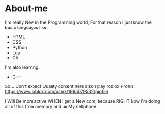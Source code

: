# About-me
I'm really New in the Programming world, For that reason
I just know the basic languages like:

- HTML
- CSS
- Python
- Lua
- C#

I'm also learning:

- C++

So... Don't expect Quality content here also
I play roblox
Profile: https://www.roblox.com/users/1995079532/profile

I Will Be more active WHEN i get a New com, because RIGHT
Now i'm doing all of this from memory and un My cellphone
